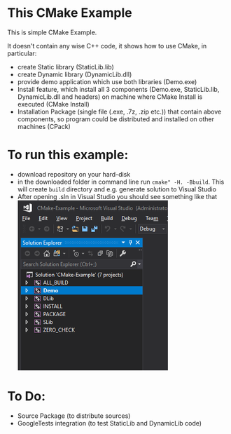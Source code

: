 # This CMake Example

This is simple CMake Example.

It doesn't contain any wise C++ code, it shows how to use CMake, in particular:
- create Static library (StaticLib.lib)
- create Dynamic library (DynamicLib.dll)
- provide demo application which use both libraries (Demo.exe)
- Install feature, which install all 3 components (Demo.exe, StaticLib.lib, DynamicLib.dll and headers) on machine where CMake Install is executed (CMake Install)
- Installation Package (single file (.exe, .7z, .zip etc.)) that contain above components, so program could be distributed and installed on other machines (CPack)


# To run this example:
- download repository on your hard-disk
- in the downloaded folder in command line run `cmake" -H. -Bbuild`. This will create `build` directory and e.g. generate solution to Visual Studio
- After opening .sln in Visual Studio you should see something like that
![VS view](doc/vs-view.png)

# To Do:
- Source Package (to distribute sources)
- GoogleTests integration (to test StaticLib and DynamicLib code)

